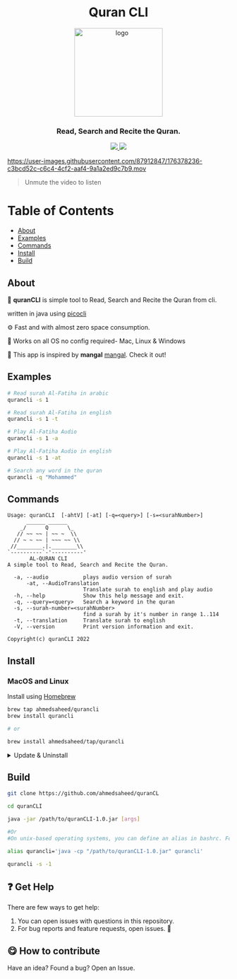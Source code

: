 <h1 align="center">Quran CLI</h1>
<p align="center">
    <img width="200" src="https://user-images.githubusercontent.com/87912847/176374730-a7782c3b-2e3c-485f-baa8-a8f93887affb.png" alt="logo">
</p>
<h3 align="center">Read, Search and Recite the Quran.</h3>
<p align="center">
 <a  href="https://www.apache.org/licenses/LICENSE-2.0">
    <img src="https://img.shields.io/hexpm/l/apa">
  </a>
  
   <img src="https://img.shields.io/homebrew/v/quran">
  
  
  </p>



https://user-images.githubusercontent.com/87912847/176378236-c3bcd52c-c6c4-4cf2-aaf4-9a1a2ed9c7b9.mov

> Unmute the video to listen

# Table of Contents
- [About](#about)
- [Examples](#examples)
- [Commands](#commands)
- [Install](#install)
- [Build](#build)


## About

📖 __quranCLI__ is simple tool to Read, Search and Recite the Quran from cli.

written in java using [picocli](https://github.com/remkop/picocli)

⚙️ Fast and with almost zero space consumption.

🦎 Works on all OS no config required- Mac, Linux & Windows

🍿 This app is inspired by __mangal__ [mangal](https://github.com/metafates/mangal). Check it out!


## Examples
```bash
# Read surah Al-Fatiha in arabic
qurancli -s 1

# Read surah Al-Fatiha in english
qurancli -s 1 -t

# Play Al-Fatiha Audio
qurancli -s 1 -a

# Play Al-Fatiha Audio in english
qurancli -s 1 -at

# Search any word in the quran
qurancli -q "Mohammed"
```


## Commands

```
Usage: quranCLI  [-ahtV] [-at] [-q=<query>] [-s=<surahNumber>]
      ______ ______
    _/      Q      \_
   // ~~ ~~ | ~~ ~  \\
  // ~ ~ ~~ | ~~~ ~~ \\
 //________.|.________\\
`----------`-'----------'
       AL-QURAN CLI
A simple tool to Read, Search and Recite the Quran.

  -a, --audio           plays audio version of surah
      -at, --AudioTranslation
                        Translate surah to english and play audio
  -h, --help            Show this help message and exit.
  -q, --query=<query>   Search a keyword in the quran
  -s, --surah-number=<surahNumber>
                        find a surah by it's number in range 1..114
  -t, --translation     Translate surah to english
  -V, --version         Print version information and exit.

Copyright(c) quranCLI 2022

```
## Install
### MacOS and Linux

Install using [Homebrew](https://brew.sh/)

```bash
brew tap ahmedsaheed/qurancli
brew install qurancli

# or

brew install ahmedsaheed/tap/qurancli
```

<details>
<summary>Update & Uninstall</summary>

#### Update

```bash
brew upgrade qurancli
```

#### Uninstall

```bash
brew uninstall qurancli -f
```

</details>

## Build
```bash
git clone https://github.com/ahmedsaheed/quranCL

cd quranCLI

java -jar /path/to/quranCLI-1.0.jar [args]

#Or
#On unix-based operating systems, you can define an alias in bashrc. For example:

alias qurancli='java -cp "/path/to/quranCLI-1.0.jar" qurancli'

qurancli -s -1

```

## :question: Get Help

There are few ways to get help:

 1. You can open issues with questions in this repository.
 2. For bug reports and feature requests, open issues. :bug:

## :yum: How to contribute
Have an idea? Found a bug? Open an Issue.
